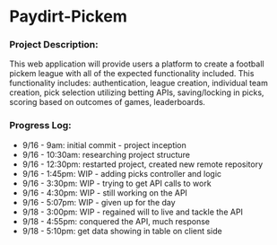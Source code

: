 # Paydirt-Pickem

### Project Description:
This web application will provide users a platform to create a football pickem league with all of the expected functionality included. This functionality includes: authentication, league creation, individual team creation, pick selection utilizing betting APIs, saving/locking in picks, scoring based on outcomes of games, leaderboards.

### Progress Log: 
- 9/16 - 9am: initial commit - project inception 
- 9/16 - 10:30am: researching project structure
- 9/16 - 12:30pm: restarted project, created new remote repository
- 9/16 - 1:45pm: WIP - adding picks controller and logic
- 9/16 - 3:30pm: WIP - trying to get API calls to work
- 9/16 - 4:30pm: WIP - still working on the API
- 9/16 - 5:07pm: WIP - given up for the day
- 9/18 - 3:00pm: WIP - regained will to live and tackle the API
- 9/18 - 4:55pm: conquered the API, much response
- 9/18 - 5:10pm: get data showing in table on client side
